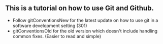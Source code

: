 ## This is a tutorial on how to use Git and Github.

- Follow gitConventionsNew for the latest update on how to use git in a software development setting (301)
- gitConventionsOld for the old version which doesn't include handling common fixes. (Easier to read and simple)